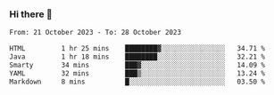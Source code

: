 ### Hi there 👋

<!--
**palaashatri/palaashatri** is a ✨ _special_ ✨ repository because its `README.md` (this file) appears on your GitHub profile.

Here are some ideas to get you started:

- 🔭 I’m currently working on ...
- 🌱 I’m currently learning ...
- 👯 I’m looking to collaborate on ...
- 🤔 I’m looking for help with ...
- 💬 Ask me about ...
- 📫 How to reach me: ...
- 😄 Pronouns: ...
- ⚡ Fun fact: ...
-->

<!--START_SECTION:waka-->

```txt
From: 21 October 2023 - To: 28 October 2023

HTML         1 hr 25 mins    ████████▓░░░░░░░░░░░░░░░░   34.71 %
Java         1 hr 18 mins    ████████░░░░░░░░░░░░░░░░░   32.21 %
Smarty       34 mins         ███▓░░░░░░░░░░░░░░░░░░░░░   14.09 %
YAML         32 mins         ███▒░░░░░░░░░░░░░░░░░░░░░   13.24 %
Markdown     8 mins          █░░░░░░░░░░░░░░░░░░░░░░░░   03.50 %
```

<!--END_SECTION:waka-->

